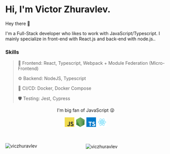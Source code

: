 # Hi, I'm Victor Zhuravlev.

Hey there 👋

I'm a Full-Stack developer who likes to work with JavaScript/Typescript. I mainly specialize in front-end with React.js and back-end with node.js..

### Skills

> 🎨 Frontend: React, Typescript, Webpack + Module Federation (Micro-Frontend)
> 
> ⚙️ Backend: NodeJS, Typescript
> 
> 🚀 CI/CD: Docker, Docker Compose
> 
> 🛡 Testing: Jest, Cypress

<div align="center">
  <p>I'm big fan of JavaScript 😜</p>
  <code><img height="30" src="https://raw.githubusercontent.com/github/explore/80688e429a7d4ef2fca1e82350fe8e3517d3494d/topics/javascript/javascript.png"></code>
  <code><img height="30" src="https://raw.githubusercontent.com/github/explore/80688e429a7d4ef2fca1e82350fe8e3517d3494d/topics/nodejs/nodejs.png"></code>   
  <code><img height="30" src="https://raw.githubusercontent.com/github/explore/80688e429a7d4ef2fca1e82350fe8e3517d3494d/topics/typescript/typescript.png"></code>
  <code><img height="30" src="https://raw.githubusercontent.com/github/explore/80688e429a7d4ef2fca1e82350fe8e3517d3494d/topics/react/react.png"></code>
</div>

<br />
<br />

<div align="center">
    <p><img align="left" height="150px" src="https://github-readme-stats.vercel.app/api/top-langs?username=viczhuravlev&show_icons=true&locale=en&layout=compact" alt="viczhuravlev" /></p>
    <p><img align="center" height="150px" src="https://github-readme-streak-stats.herokuapp.com/?user=viczhuravlev&" alt="viczhuravlev" /></p>
</div>
